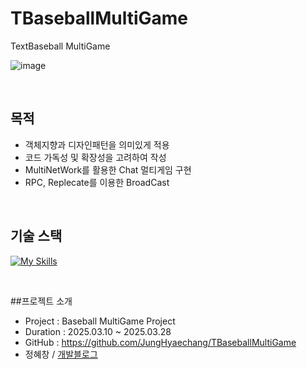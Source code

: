 # TBaseballMultiGame
TextBaseball MultiGame

<div align = left>
  
![image](https://github.com/user-attachments/assets/98a4bf47-09a5-484e-9509-f2c5ed0600c8)



<br>

## 목적
- 객체지향과 디자인패턴을 의미있게 적용
- 코드 가독성 및 확장성을 고려하여 작성
- MultiNetWork를 활용한 Chat 멀티게임 구현
- RPC, Replecate를 이용한 BroadCast

<br>

## 기술 스택
[![My Skills](https://skillicons.dev/icons?i=cpp,visualstudio,git,github,unreal,notion&theme=light)](https://skillicons.dev)

<br>

##프로젝트 소개
- Project : Baseball MultiGame Project
- Duration : 2025.03.10 ~ 2025.03.28
- GitHub : https://github.com/JungHyaechang/TBaseballMultiGame
- 정혜창 / [개발블로그](https://velog.io/@hch9097/posts)
